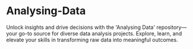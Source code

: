 # Analysing-Data
Unlock insights and drive decisions with the 'Analysing Data' repository—your go-to source for diverse data analysis projects. Explore, learn, and elevate your skills in transforming raw data into meaningful outcomes.
